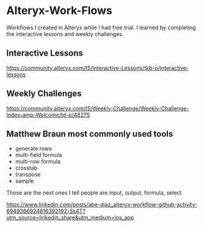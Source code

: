 # Alteryx-Work-Flows
Workflows I created in Alteryx while I had free trial. I learned by completing the interactive lessons and weekly challenges.

## Interactive Lessons
https://community.alteryx.com/t5/Interactive-Lessons/tkb-p/interactive-lessons

## Weekly Challenges 
https://community.alteryx.com/t5/Weekly-Challenge/Weekly-Challenge-Index-amp-Welcome/td-p/48275

## Matthew Braun most commonly used tools

- generate rows
- multi-field formula
- multi-row formula
- crosstab
- transpose
- sample

Those are the next ones I tell people are input, output, formula, select

https://www.linkedin.com/posts/abe-diaz_alteryx-workflow-github-activity-6949366924816392192-Ss4T?utm_source=linkedin_share&utm_medium=ios_app

